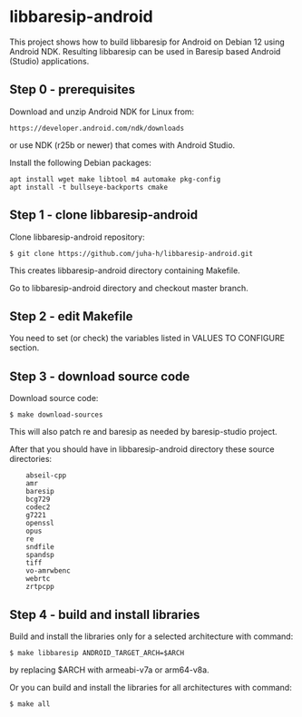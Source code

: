 libbaresip-android
==================

This project shows how to build libbaresip for Android on Debian 12 using Android NDK. Resulting libbaresip can be used in Baresip based Android (Studio) applications.

## Step 0 - prerequisites

Download and unzip Android NDK for Linux from:
```
https://developer.android.com/ndk/downloads
```
or use NDK (r25b or newer) that comes with Android Studio.

Install the following Debian packages:
```
apt install wget make libtool m4 automake pkg-config
apt install -t bullseye-backports cmake
```
## Step 1 - clone libbaresip-android

Clone libbaresip-android repository:
```
$ git clone https://github.com/juha-h/libbaresip-android.git
```
This creates libbaresip-android directory containing Makefile.

Go to libbaresip-android directory and checkout master branch.

## Step 2 - edit Makefile

You need to set (or check) the variables listed in VALUES TO CONFIGURE section.

## Step 3 - download source code

Download source code:
```
$ make download-sources
```
This will also patch re and baresip as needed by baresip-studio project.

After that you should have in libbaresip-android directory these source directories:
```
    abseil-cpp
    amr
    baresip
    bcg729
    codec2
    g7221
    openssl
    opus
    re
    sndfile
    spandsp
    tiff
    vo-amrwbenc
    webrtc
    zrtpcpp
```

## Step 4 - build and install libraries

Build and install the libraries only for a selected architecture with command:
```
$ make libbaresip ANDROID_TARGET_ARCH=$ARCH
```
by replacing $ARCH with armeabi-v7a or arm64-v8a.

Or you can build and install the libraries for all architectures with command:
```
$ make all
```
